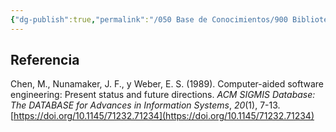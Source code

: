 ```yaml
---
{"dg-publish":true,"permalink":"/050 Base de Conocimientos/900 Biblioteca/Zk Lit (Chen et al., 1989) Computer-aided software engineering - Present status and future directions/","tags":["digitalGarden"]}
---
```


## Referencia
Chen, M., Nunamaker, J. F., y Weber, E. S. (1989). Computer-aided software engineering: Present status and future directions. _ACM SIGMIS Database: The DATABASE for Advances in Information Systems_, _20_(1), 7-13. [https://doi.org/10.1145/71232.71234](https://doi.org/10.1145/71232.71234)
